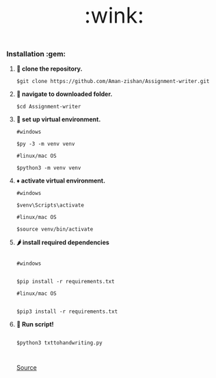  <p align="center" style="font-size:50px;"> :wink: </p>



<h3>Installation :gem: </h3>

1. **:round_pushpin: clone the repository.**

   ```shell
   $git clone https://github.com/Aman-zishan/Assignment-writer.git

   ```
2. **:checkered_flag: navigate to downloaded folder.**

   ```shell
   $cd Assignment-writer

   ```
3. **:construction: set up virtual environment.**

   ```shell
   #windows
   
   $py -3 -m venv venv
   
   #linux/mac OS
   
   $python3 -m venv venv

   ```
4. **:diamonds: activate virtual environment.**

   ```shell
   #windows

   $venv\Scripts\activate
   
   #linux/mac OS
   
   $source venv/bin/activate

   ```
5. **:hot_pepper: install required dependencies**
    ```shell
    
    #windows
    

   $pip install -r requirements.txt
   
   #linux/mac OS
   
  
   $pip3 install -r requirements.txt

   ```
6. **:dart: Run script!**
    ```shell
    
   $python3 txttohandwriting.py

  
   ```
   
   [Source](https://github.com/sharanya02/Text-file-to-handwritten-pdf-file)
